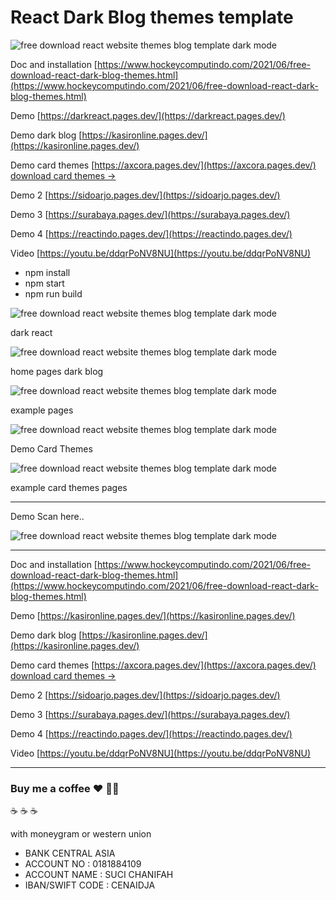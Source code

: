 # React Dark Blog themes template

![free download react website themes blog template dark mode](https://1.bp.blogspot.com/-rqMlmHnJyi8/YMMZ6itnTHI/AAAAAAAAPJU/EJBaXzcV2Hk2jgC_NXEmtRSxsU8nexn4gCLcBGAsYHQ/s1480/free%2Breact%2Bdownload%2Bthemes%2Btemplate%2Bwebsite.png)

Doc and installation [https://www.hockeycomputindo.com/2021/06/free-download-react-dark-blog-themes.html](https://www.hockeycomputindo.com/2021/06/free-download-react-dark-blog-themes.html)

Demo [https://darkreact.pages.dev/](https://darkreact.pages.dev/)

Demo dark blog [https://kasironline.pages.dev/](https://kasironline.pages.dev/)

Demo card themes [https://axcora.pages.dev/](https://axcora.pages.dev/)
[download card themes →](https://github.com/mesinkasir/darkreactblog/tree/main/cardthemes)

Demo 2 [https://sidoarjo.pages.dev/](https://sidoarjo.pages.dev/)

Demo 3 [https://surabaya.pages.dev/](https://surabaya.pages.dev/)

Demo 4 [https://reactindo.pages.dev/](https://reactindo.pages.dev/)

Video [https://youtu.be/ddqrPoNV8NU](https://youtu.be/ddqrPoNV8NU)

+ npm install
+ npm start
+ npm run build

![free download react website themes blog template dark mode](https://1.bp.blogspot.com/-CDYbsSP6FCo/YMJDx_WMehI/AAAAAAAAPI8/s3PUXoN-Nl0YZ0fJPAfAqnWu4hzDqc_ZACLcBGAsYHQ/s1348/Screenshot%2B2021-06-10%2Bat%2B23-45-56%2BAxcora%2Bdev.png)

dark react

![free download react website themes blog template dark mode](https://1.bp.blogspot.com/-HnTaRXtvkX0/YLxfnt_IZZI/AAAAAAAAO-o/TlQ1yd3uZzwhmNXGZeTQLMd_ktXPmanYgCLcBGAsYHQ/s1349/free%2Bdownload%2Breact%2Bwebsite%2Bthemes%2Btemplate%2B%25285%2529.png)

home pages dark blog

![free download react website themes blog template dark mode](https://1.bp.blogspot.com/-n5oHijIbsyw/YLxfm61qGVI/AAAAAAAAO-g/4bwOWOKMn9kB3kPqWxyLJD6_2Vt5cyw0ACLcBGAsYHQ/s1408/free%2Bdownload%2Breact%2Bwebsite%2Bthemes%2Btemplate%2B%25282%2529.png)

example pages

![free download react website themes blog template dark mode](https://1.bp.blogspot.com/-7ZWv36jAvtc/YMGzZMalEDI/AAAAAAAAPH8/aR5Ylcc3S98cJ1e-EuTXzYDhUrX0YWU9wCLcBGAsYHQ/s1620/react%2Bwebsite%2Btemplate%2Bthemes%2Bfree%2Bdownload%2B%25281%2529.png)

Demo Card Themes

![free download react website themes blog template dark mode](https://1.bp.blogspot.com/-eBywqQvq2gs/YMGzY9MP1PI/AAAAAAAAPH4/e5sL6xnSPLIkFVf1W6a_RfW1ThtpNQ2bgCLcBGAsYHQ/s1874/react%2Bwebsite%2Btemplate%2Bthemes%2Bfree%2Bdownload%2B%25282%2529.png)

example card themes pages

-------

Demo Scan here..

![free download react website themes blog template dark mode](https://1.bp.blogspot.com/-GjD3PW46xJA/YLxfmpLmCxI/AAAAAAAAO-Y/Wq_nuMb_4yIYSh01wu0H09bilVRzgP9EwCLcBGAsYHQ/s370/free%2Bdownload%2Breact%2Bwebsite%2Bthemes%2Btemplate%2B%25281%2529.png)

-------

Doc and installation [https://www.hockeycomputindo.com/2021/06/free-download-react-dark-blog-themes.html](https://www.hockeycomputindo.com/2021/06/free-download-react-dark-blog-themes.html)

Demo [https://kasironline.pages.dev/](https://kasironline.pages.dev/)

Demo dark blog [https://kasironline.pages.dev/](https://kasironline.pages.dev/)

Demo card themes [https://axcora.pages.dev/](https://axcora.pages.dev/)
[download card themes →](https://github.com/mesinkasir/darkreactblog/tree/main/cardthemes)

Demo 2 [https://sidoarjo.pages.dev/](https://sidoarjo.pages.dev/)

Demo 3 [https://surabaya.pages.dev/](https://surabaya.pages.dev/)

Demo 4 [https://reactindo.pages.dev/](https://reactindo.pages.dev/)

Video [https://youtu.be/ddqrPoNV8NU](https://youtu.be/ddqrPoNV8NU)

-----------

### Buy me a coffee :hearts: ✌🏻

:coffee: :coffee: :coffee: 

with moneygram or western union

+ BANK CENTRAL ASIA
+ ACCOUNT NO : 0181884109
+ ACCOUNT NAME : SUCI CHANIFAH
+ IBAN/SWIFT CODE : CENAIDJA
